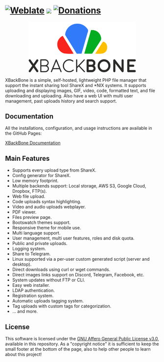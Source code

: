 
# [![Weblate](https://hosted.weblate.org/widgets/xbackbone/-/xbackbone/svg-badge.svg)](https://hosted.weblate.org/engage/xbackbone/?utm_source=widget) <a href="https://codeclimate.com/github/SergiX44/XBackBone/maintainability"><img src="https://api.codeclimate.com/v1/badges/bf8ee4a8df9c9f0dfa08/maintainability" /></a> [![Donations](https://www.paypalobjects.com/en_US/i/btn/btn_donate_LG.gif)](https://www.paypal.com/cgi-bin/webscr?cmd=_donations&business=6RXF8ZGCZBL68&item_name=Support+the+XBackBone+Development&currency_code=EUR&source=url)

<p align="center">
  <img src=".github/xbackbone.png" width="350px">
</p>

XBackBone is a simple, self-hosted, lightweight PHP file manager that support the instant sharing tool ShareX and *NIX systems. It supports uploading and displaying images, GIF, video, code, formatted text, and file downloading and uploading. Also have a web UI with multi user management, past uploads history and search support.


## Documentation
All the installations, configuration, and usage instructions are available in the GitHub Pages:

[XBackBone Documentation](https://sergix44.github.io/XBackBone/)

## Main Features

+ Supports every upload type from ShareX.
+ Config generator for ShareX.
+ Low memory footprint.
+ Multiple backends support: Local storage, AWS S3, Google Cloud, Dropbox, FTP(s).
+ Web file upload.
+ Code uploads syntax highlighting.
+ Video and audio uploads webplayer.
+ PDF viewer.
+ Files preview page.
+ Bootswatch themes support.
+ Responsive theme for mobile use.
+ Multi language support.
+ User management, multi user features, roles and disk quota.
+ Public and private uploads.
+ Logging system.
+ Share to Telegram.
+ Linux supported via a per-user custom generated script (server and desktop).
+ Direct downloads using curl or wget commands.
+ Direct images links support on Discord, Telegram, Facebook, etc.
+ System updates without FTP or CLI.
+ Easy web installer.
+ LDAP authentication.
+ Registration system.
+ Automatic uploads tagging system.
+ Tag uploads with custom tags for categorization.
+ ... and more.

## License
This software is licensed under the <a href="https://choosealicense.com/licenses/agpl-3.0/">GNU Affero General Public License v3.0</a>, available in this repository.
As a "copyright notice" it is sufficient to keep the small footer at the bottom of the page, also to help other people to learn about this project!

